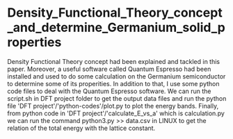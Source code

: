 # Density_Functional_Theory_concept_and_determine_Germanium_solid_properties
Density Functional Theory concept had been explained and tackled in this paper. Moreover, a useful software called Quantum Espresso had been installed and used to do some calculation on the Germanium semiconductor to determine some of its properities. In addition to that, I use some python code files to deal with the Quantum Espresso software. 
We can run the script.sh in DFT project folder to get the output data files and run the python file 'DFT project'/'python-codes'/plot.py to plot the energy bands. Finally, from python code in 'DFT project'/'calculate_E_vs_a' which is calculation.py we can run the command python3.py >> data.csv in LINUX to get the relation of the total energy with the lattice constant. 
